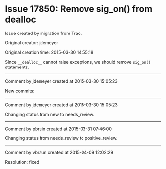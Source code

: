 # Issue 17850: Remove sig_on() from __dealloc__

Issue created by migration from Trac.

Original creator: jdemeyer

Original creation time: 2015-03-30 14:55:18

Since `__dealloc__` cannot raise exceptions, we should remove `sig_on()` statements.


---

Comment by jdemeyer created at 2015-03-30 15:05:23

New commits:


---

Comment by jdemeyer created at 2015-03-30 15:05:23

Changing status from new to needs_review.


---

Comment by pbruin created at 2015-03-31 07:46:00

Changing status from needs_review to positive_review.


---

Comment by vbraun created at 2015-04-09 12:02:29

Resolution: fixed
